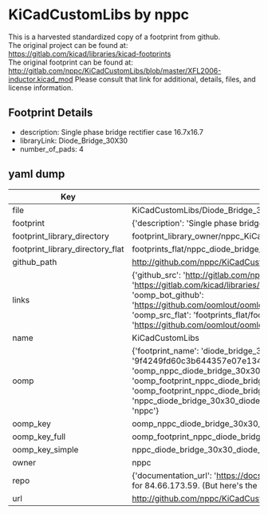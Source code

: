 # KiCadCustomLibs by nppc  
This is a harvested standardized copy of a footprint from github.  
The original project can be found at:  
https://gitlab.com/kicad/libraries/kicad-footprints  
The original footprint can be found at:
http://gitlab.com/nppc/KiCadCustomLibs/blob/master/XFL2006-inductor.kicad_mod
Please consult that link for additional, details, files, and license information.  
## Footprint Details
* description: Single phase bridge rectifier case 16.7x16.7  
* libraryLink: Diode_Bridge_30X30  
* number_of_pads: 4  
## yaml dump  
| Key | Value |  
| --- | --- |  
| file | KiCadCustomLibs/Diode_Bridge_30X30.kicad_mod |  
| footprint | {'description': 'Single phase bridge rectifier case 16.7x16.7', 'libraryLink': 'Diode_Bridge_30X30', 'number_of_pads': 4} |  
| footprint_library_directory | footprint_library_owner/nppc_KiCadCustomLibs |  
| footprint_library_directory_flat | footprints_flat/nppc_diode_bridge_30x30_diode_bridge_30x30/working |  
| github_path | http://github.com/nppc/KiCadCustomLibs/blob/master/Diode_Bridge_30X30.kicad_mod |  
| links | {'github_src': 'http://gitlab.com/nppc/KiCadCustomLibs/blob/master/XFL2006-inductor.kicad_mod', 'github_src_repo': 'https://gitlab.com/kicad/libraries/kicad-footprints', 'oomp_bot': 'footprints/nppc_diode_bridge_30x30_diode_bridge_30x30/working', 'oomp_bot_github': 'https://github.com/oomlout/oomlout_oomp_footprint_bot/tree/main/footprints/nppc_diode_bridge_30x30_diode_bridge_30x30/working', 'oomp_src_flat': 'footprints_flat/footprints_flat/nppc_diode_bridge_30x30_diode_bridge_30x30/working', 'oomp_src_flat_github': 'https://github.com/oomlout/oomlout_oomp_footprint_src/tree/main/footprints_flat/nppc_diode_bridge_30x30_diode_bridge_30x30/working'} |  
| name | KiCadCustomLibs |  
| oomp | {'footprint_name': 'diode_bridge_30x30', 'library_name': 'diode_bridge_30x30_kicad_mod', 'md5': '9f4249fd60c3b644357e07e134763d9b', 'md5_10': '9f4249fd60', 'md5_5': '9f424', 'md5_6': '9f4249', 'oomp_key': 'oomp_nppc_diode_bridge_30x30_diode_bridge_30x30', 'oomp_key_extra': 'oomp_footprint_nppc_diode_bridge_30x30_diode_bridge_30x30', 'oomp_key_full': 'oomp_footprint_nppc_diode_bridge_30x30_diode_bridge_30x30_9f4249', 'oomp_key_simple': 'nppc_diode_bridge_30x30_diode_bridge_30x30', 'original_filename': 'KiCadCustomLibs/Diode_Bridge_30X30.kicad_mod', 'owner_name': 'nppc'} |  
| oomp_key | oomp_nppc_diode_bridge_30x30_diode_bridge_30x30 |  
| oomp_key_full | oomp_footprint_nppc_diode_bridge_30x30_diode_bridge_30x30 |  
| oomp_key_simple | nppc_diode_bridge_30x30_diode_bridge_30x30 |  
| owner | nppc |  
| repo | {'documentation_url': 'https://docs.github.com/rest/overview/resources-in-the-rest-api#rate-limiting', 'message': "API rate limit exceeded for 84.66.173.59. (But here's the good news: Authenticated requests get a higher rate limit. Check out the documentation for more details.)"} |  
| url | http://github.com/nppc/KiCadCustomLibs |  

